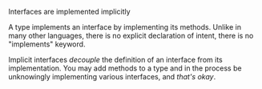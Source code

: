 Interfaces are implemented implicitly

A type implements an interface by implementing its methods. Unlike in many other languages, there is no explicit declaration of intent, there is no "implements" keyword.

Implicit interfaces _decouple_ the definition of an interface from its implementation. You may add methods to a type and in the process be unknowingly implementing various interfaces, and _that's okay_.
